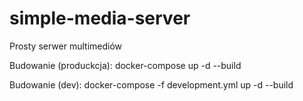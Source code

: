 # simple-media-server
Prosty serwer multimediów

Budowanie (produckcja):
docker-compose up -d --build

Budowanie (dev):
docker-compose -f development.yml up -d --build
